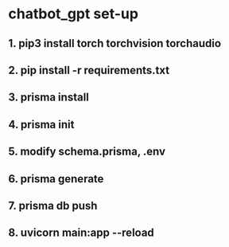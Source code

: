 # chatbot_gpt set-up

## 1. pip3 install torch torchvision torchaudio

## 2. pip install -r requirements.txt

## 3. prisma install

## 4. prisma init

## 5. modify schema.prisma, .env 

## 6. prisma generate

## 7. prisma db push

## 8. uvicorn main:app --reload
